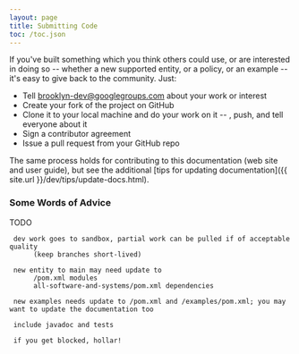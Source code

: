 ```yaml
---
layout: page
title: Submitting Code
toc: /toc.json
---
```


If you've built something which you think others could use, or are interested in doing so -- 
whether a new supported entity, or a policy, or an example --
it's easy to give back to the community.  Just:

* Tell [brooklyn-dev@googlegroups.com](http://groups.google.com/group/brooklyn-dev) about your work or interest
* Create your fork of the project on GitHub
* Clone it to your local machine and do your work on it -- , push, and tell everyone about it
* Sign a contributor agreement
* Issue a pull request from your GitHub repo

The same process holds for contributing to this documentation (web site and user guide),
but see the additional [tips for updating documentation]({{ site.url }}/dev/tips/update-docs.html).

### Some Words of Advice

TODO

     dev work goes to sandbox, partial work can be pulled if of acceptable quality
          (keep branches short-lived)
          
     new entity to main may need update to 
          /pom.xml modules
          all-software-and-systems/pom.xml dependencies
          
     new examples needs update to /pom.xml and /examples/pom.xml; you may want to update the documentation too
     
     include javadoc and tests

     if you get blocked, hollar!
     
     